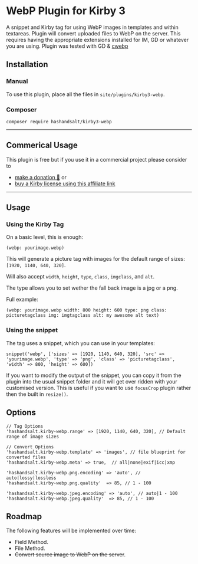 # WebP Plugin for Kirby 3

A snippet and Kirby tag for using WebP images in templates and within textareas. Plugin will convert uploaded files to WebP on the server. This requires having the appropriate extensions installed for IM, GD or whatever you are using. Plugin was tested with GD & [cwebp](https://developers.google.com/speed/webp/docs/cwebp)

## Installation

### Manual

To use this plugin, place all the files in `site/plugins/kirby3-webp`.

### Composer

```
composer require hashandsalt/kirby3-webp
```
****

## Commerical Usage

This plugin is free but if you use it in a commercial project please consider to
- [make a donation 🍻](https://paypal.me/hashandsalt?locale.x=en_GB) or
- [buy a Kirby license using this affiliate link](https://a.paddle.com/v2/click/1129/36141?link=1170)

****

## Usage

### Using the Kirby Tag

On a basic level, this is enough:

```
(webp: yourimage.webp)
```

This will generate a picture tag with images for the default range of sizes: `[1920, 1140, 640, 320]`.

Will also accept `width`, `height`, `type`, `class`, `imgclass`, and `alt`.

The type allows you to set wether the fall back image is a jpg or a png.

Full example:

```
(webp: yourimage.webp width: 800 height: 600 type: png class: picturetagclass img: imgtagclass alt: my awesome alt text)
```

### Using the snippet

The tag uses a snippet, which you can use in your templates:

```
snippet('webp', ['sizes' => [1920, 1140, 640, 320], 'src' => 'yourimage.webp', 'type' => 'png', 'class' => 'picturetagclass', 'width' => 800, 'height' => 600])
```

If you want to modify the output of the snippet, you can copy it from the plugin into the usual snippet folder and it will get over ridden with your customised version. This is useful if you want to use `focusCrop` plugin rather then the built in `resize()`.

## Options

```
// Tag Options
'hashandsalt.kirby-webp.range' => [1920, 1140, 640, 320], // Default range of image sizes

// Convert Options
'hashandsalt.kirby-webp.template' => 'images', // file blueprint for converted files
'hashandsalt.kirby-webp.meta' => true,  // all|none|exif|icc|xmp

'hashandsalt.kirby-webp.png.encoding' => 'auto', // auto|lossy|lossless
'hashandsalt.kirby-webp.png.quality'  => 85, // 1 - 100

'hashandsalt.kirby-webp.jpeg.encoding' => 'auto', // auto|1 - 100
'hashandsalt.kirby-webp.jpeg.quality'  => 85, // 1 - 100
```

## Roadmap

The following features will be implemented over time:

* Field Method.
* File Method.
* ~~Convert source image to WebP on the server~~.
